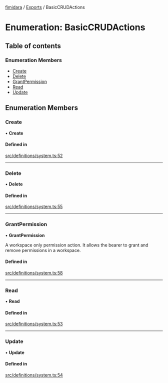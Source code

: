 [fimidara](../README.md) / [Exports](../modules.md) / BasicCRUDActions

# Enumeration: BasicCRUDActions

## Table of contents

### Enumeration Members

- [Create](BasicCRUDActions.md#create)
- [Delete](BasicCRUDActions.md#delete)
- [GrantPermission](BasicCRUDActions.md#grantpermission)
- [Read](BasicCRUDActions.md#read)
- [Update](BasicCRUDActions.md#update)

## Enumeration Members

### Create

• **Create**

#### Defined in

[src/definitions/system.ts:52](https://github.com/softkave/files-js/blob/852341e/src/definitions/system.ts#L52)

___

### Delete

• **Delete**

#### Defined in

[src/definitions/system.ts:55](https://github.com/softkave/files-js/blob/852341e/src/definitions/system.ts#L55)

___

### GrantPermission

• **GrantPermission**

A workspace only permission action. It allows the bearer to grant and remove permissions in a workspace.

#### Defined in

[src/definitions/system.ts:58](https://github.com/softkave/files-js/blob/852341e/src/definitions/system.ts#L58)

___

### Read

• **Read**

#### Defined in

[src/definitions/system.ts:53](https://github.com/softkave/files-js/blob/852341e/src/definitions/system.ts#L53)

___

### Update

• **Update**

#### Defined in

[src/definitions/system.ts:54](https://github.com/softkave/files-js/blob/852341e/src/definitions/system.ts#L54)
